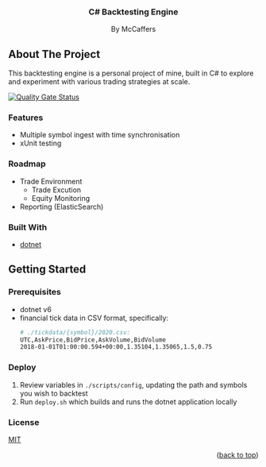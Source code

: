 <div align="center">

<h3 align="center">C# Backtesting Engine</h3>

  <p align="center">
    By McCaffers

  </p>
</div>

<!-- ABOUT THE PROJECT -->
## About The Project

This backtesting engine is a personal project of mine, built in C# to explore and experiment with various trading strategies at scale.

[![Quality Gate Status](https://sonarcloud.io/api/project_badges/measure?project=mccaffers_backtesting-engine&metric=alert_status)](https://sonarcloud.io/summary/overall?id=mccaffers_backtesting-engine)

### Features
* Multiple symbol ingest with time synchronisation
* xUnit testing 

### Roadmap
* Trade Environment
    * Trade Excution
    * Equity Monitoring
* Reporting (ElasticSearch)

### Built With

* [dotnet](https://nextjs.org/)

<!-- GETTING STARTED -->
## Getting Started

### Prerequisites

* dotnet v6
* financial tick data in CSV format, specifically:
    ```bash
    # ./tickdata/{symbol}/2020.csv:
    UTC,AskPrice,BidPrice,AskVolume,BidVolume
    2018-01-01T01:00:00.594+00:00,1.35104,1.35065,1.5,0.75
    ```

### Deploy

1. Review variables in ```./scripts/config```, updating the path and symbols you wish to backtest
2. Run ```deploy.sh``` which builds and runs the dotnet application locally

### License
[MIT](https://choosealicense.com/licenses/mit/)

<p align="right">(<a href="#top">back to top</a>)</p>
